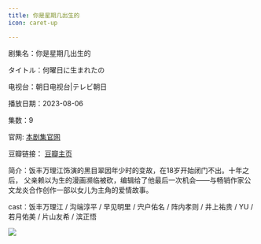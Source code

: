 ```yaml
---
title: 你是星期几出生的
icon: caret-up

---
```


剧集名：你是星期几出生的

タイトル：何曜日に生まれたの

电视台：朝日电视台|テレビ朝日

播放日期：2023-08-06

集数：9

官网: [本剧集官网](https://www.asahi.co.jp/nanuma/)

豆瓣链接： [豆瓣主页](https://movie.douban.com/subject/36442624/)


简介：饭丰万理江饰演的黑目翠因年少时的变故，在18岁开始闭门不出。十年之后， 父亲赖以为生的漫画濒临被砍，编辑给了他最后一次机会——与畅销作家公文龙炎合作创作一部以女儿为主角的爱情故事。

cast：饭丰万理江 / 沟端淳平 / 早见明里 / 宍户佑名 / 阵内孝则 / 井上祐贵 / YU / 若月佑美 / 片山友希 / 滨正悟

![](https://listpic.tsgsanjiao.com/2023/2023nsxqjcsd.jpg)